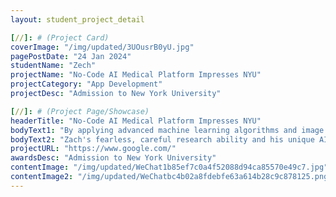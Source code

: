 ```yaml
---
layout: student_project_detail

[//]: # (Project Card)
coverImage: "/img/updated/3UOusrB0yU.jpg"
pagePostDate: "24 Jan 2024"
studentName: "Zech"
projectName: "No-Code AI Medical Platform Impresses NYU"
projectCategory: "App Development"
projectDesc: "Admission to New York University"

[//]: # (Project Page/Showcase)
headerTitle: "No-Code AI Medical Platform Impresses NYU"
bodyText1: "By applying advanced machine learning algorithms and image analysis techniques, Zach has created an intuitive, easy-to-use platform for doctors to efficiently process medical data, allowing doctors to easily analyze medical records, images, and lab results."
bodyText2: "Zach's fearless, careful research ability and his unique AI medical project venture have not only gained recognition in the medical field but also won the admission qualification of New York University!"
projectURL: "https://www.google.com/"
awardsDesc: "Admission to New York University"
contentImage: "/img/updated/WeChat1b85ef7c0a4f52088d94ca85570e49c7.jpg"
contentImage2: "/img/updated/WeChatbc4b02a8fdebfe63a614b28c9c878125.png"
---
```

